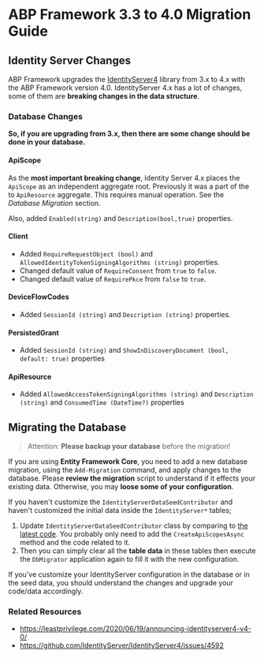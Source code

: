 # ABP Framework 3.3 to 4.0 Migration Guide

## Identity Server Changes

ABP Framework upgrades the [IdentityServer4](https://www.nuget.org/packages/IdentityServer4) library from 3.x to 4.x with the ABP Framework version 4.0. IdentityServer 4.x has a lot of changes, some of them are **breaking changes in the data structure**.

### Database Changes

**So, if you are upgrading from 3.x, then there are some change should be done in your database.**

#### ApiScope

As the **most important breaking change**, Identity Server 4.x places the `ApiScope` as an independent aggregate root. Previously it was a part of the to `ApiResource` aggregate. This requires manual operation. See the *Database Migration* section.

Also, added `Enabled(string)` and `Description(bool,true)` properties.

#### Client

* Added `RequireRequestObject (bool)` and `AllowedIdentityTokenSigningAlgorithms (string)` properties.
* Changed default value of `RequireConsent` from `true` to `false`.
* Changed default value of `RequirePkce` from `false` to `true`.

#### DeviceFlowCodes

* Added `SessionId (string)` and `Description (string)` properties.

#### PersistedGrant

* Added `SessionId (string)` and `ShowInDiscoveryDocument (bool, default: true)` properties

#### ApiResource

* Added `AllowedAccessTokenSigningAlgorithms (string)` and `Description (string)` and `ConsumedTime (DateTime?)` properties

## Migrating the Database

> Attention: **Please backup your database** before the migration!

If you are using **Entity Framework Core**, you need to add a new database migration, using the `Add-Migration` command, and apply changes to the database. Please **review the migration** script to understand if it effects your existing data. Otherwise, you may **loose some of your configuration**.

If you haven't customize the `IdentityServerDataSeedContributor` and haven't customized the initial data inside the `IdentityServer*` tables;

1. Update `IdentityServerDataSeedContributor` class by comparing to [the latest code](https://github.com/abpframework/abp/blob/dev/templates/app/aspnet-core/src/MyCompanyName.MyProjectName.Domain/IdentityServer/IdentityServerDataSeedContributor.cs). You probably only need to add the `CreateApiScopesAsync` method and the code related to it.
2. Then you can simply clear all the **table data** in these tables then execute the `DbMigrator` application again to fill it with the new configuration.

If you've customize your IdentityServer configuration in the database or in the seed data, you should understand the changes and upgrade your code/data accordingly.

### Related Resources
* https://leastprivilege.com/2020/06/19/announcing-identityserver4-v4-0/
* https://github.com/IdentityServer/IdentityServer4/issues/4592
